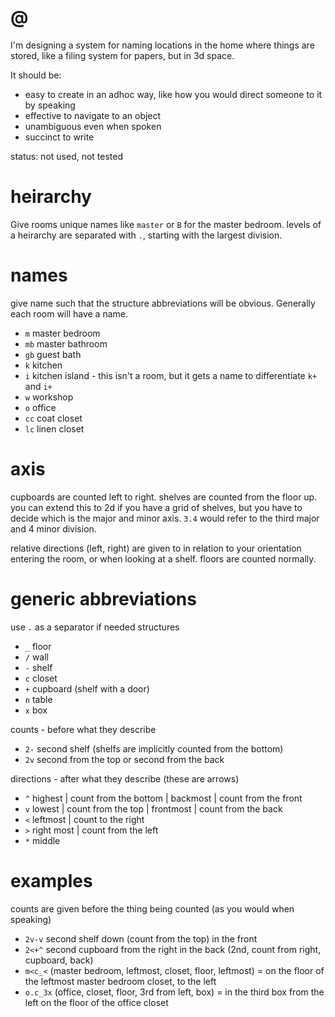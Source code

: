 # @
I'm designing a system for naming locations in the home where things are stored,
like a filing system for papers, but in 3d space.

It should be:
* easy to create in an adhoc way, like how you would direct someone to it by speaking
* effective to navigate to an object
* unambiguous even when spoken
* succinct to write

status: not used, not tested
# heirarchy
Give rooms unique names like `master` or `B` for the master bedroom.
levels of a heirarchy are separated with `.`, starting with the largest division.

# names
give name such that the structure abbreviations will be obvious. Generally each room will have a name.
* `m` master bedroom
* `mb` master bathroom
* `gb` guest bath
* `k` kitchen
* `i` kitchen island - this isn't a room, but it gets a name to differentiate `k+` and `i+`
* `w` workshop
* `o` office
* `cc` coat closet
* `lc` linen closet

# axis
cupboards are counted left to right.
shelves are counted from the floor up.
you can extend this to 2d if you have a grid of shelves, but you have to decide which is the major and minor axis.
`3.4` would refer to the third major and 4 minor division.

relative directions (left, right) are given to in relation to your orientation entering the room, or when looking at a shelf.
floors are counted normally.

# generic abbreviations
use `.` as a separator if needed
structures
* `_` floor
* `/` wall
* `-` shelf
* `c` closet
* `+` cupboard (shelf with a door)
* `n` table
* `x` box

counts - before what they describe
* `2-` second shelf (shelfs are implicitly counted from the bottom)
* `2v` second from the top or second from the back

directions - after what they describe (these are arrows)
* `^` highest | count from the bottom | backmost | count from the front
* `v` lowest | count from the top | frontmost | count from the back
* `<` leftmost | count to the right
* `>` right most | count from the left
* `*` middle
# examples
counts are given before the thing being counted (as you would when speaking)
* `2v-v` second shelf down (count from the top) in the front
* `2<+^` second cupboard from the right in the back (2nd, count from right, cupboard, back)
* `m<c_<` (master bedroom, leftmost, closet, floor, leftmost) = on the floor of the leftmost master bedroom closet, to the left
* `o.c_3x` (office, closet, floor, 3rd from left, box) = in the third box from the left on the floor of the office closet

